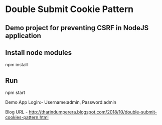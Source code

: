 # Double Submit Cookie Pattern
## Demo project for preventing CSRF in NodeJS application

## Install node modules

npm install

## Run

npm start


Demo App Login:- Username:admin, Password:admin

Blog URL - http://tharindumperera.blogspot.com/2018/10/double-submit-cookies-pattern.html
